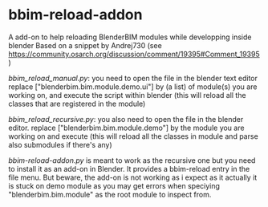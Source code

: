 # bbim-reload-addon
 A add-on to help reloading BlenderBIM modules while developping inside blender
 Based on a snippet by Andrej730 (see https://community.osarch.org/discussion/comment/19395#Comment_19395)

*bbim_reload_manual.py*: you need to open the file in the blender text editor 
replace ["blenderbim.bim.module.demo.ui"] by (a list) of module(s) you are working on, and execute the script within blender (this will reload all the classes that are registered in the module) 

*bbim_reload_recursive.py*: you also need to open the file in the blender editor. 
replace ["blenderbim.bim.module.demo"] by the module you are working on and execute (this will reload all the classes in module and parse also submodules if there's any) 

*bbim-reload-addon.py* is meant to work as the recursive one but you need to install it as an add-on in Blender. It provides a bbim-reload entry in the file menu. 
But beware, the add-on is not working as i expect as it actually it is stuck on demo module as you may get errors when speciying "blenderbim.bim.module" as the root module to inspect from. 
 
